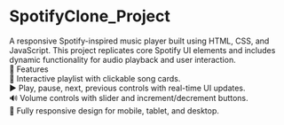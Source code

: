 # SpotifyClone_Project
A responsive Spotify-inspired music player built using HTML, CSS, and JavaScript. This project replicates core Spotify UI elements and includes dynamic functionality for audio playback and user interaction.
<br/>
🔑 Features
<br/>
🎵 Interactive playlist with clickable song cards.
<br/>
▶️ Play, pause, next, previous controls with real-time UI updates.
<br/>
🔊 Volume controls with slider and increment/decrement buttons.
<br/>
📱 Fully responsive design for mobile, tablet, and desktop.
